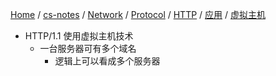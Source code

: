 [Home](https://mengxianbin.github.io) /
[cs-notes](https://mengxianbin.github.io/cs-notes/site) /
[Network](https://mengxianbin.github.io/cs-notes/site/Network) /
[Protocol](https://mengxianbin.github.io/cs-notes/site/Network/Protocol) /
[HTTP](https://mengxianbin.github.io/cs-notes/site/Network/Protocol/HTTP) /
[应用](https://mengxianbin.github.io/cs-notes/site/Network/Protocol/HTTP/%E5%BA%94%E7%94%A8) /
[虚拟主机](https://mengxianbin.github.io/cs-notes/site/Network/Protocol/HTTP/%E5%BA%94%E7%94%A8/%E8%99%9A%E6%8B%9F%E4%B8%BB%E6%9C%BA)

* HTTP/1.1 使用虚拟主机技术
    * 一台服务器可有多个域名
        * 逻辑上可以看成多个服务器

